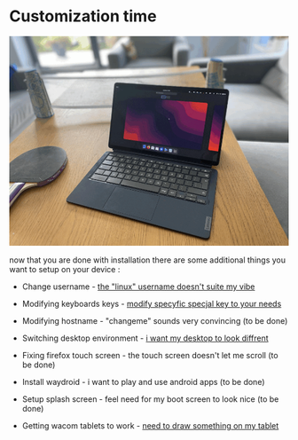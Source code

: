 # Customization time

![duet5gnome](./assets/customization.gif)

now that you are done with installation there are some additional things you want to setup on your device :

- Change username - [the "linux" username doesn't suite my vibe](./post/change-username.md)

- Modifying keyboards keys - [modify specyfic specjal key to your needs](./post/modifying-keyboard.md)

- Modifying hostname - "changeme" sounds very convincing (to be done)

- Switching desktop environment - [i want my desktop to look diffrent](./post/switch-de.md)

- Fixing firefox touch screen - the touch screen doesn't let me scroll (to be done)

- Install waydroid - i want to play and use android apps (to be done)

- Setup splash screen - feel need for my boot screen to look nice (to be done)

- Getting wacom tablets to work - [need to draw something on my tablet](./post/wacom-tablet-setup.md)